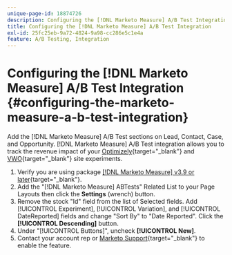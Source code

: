 ```yaml
---
unique-page-id: 18874726
description: Configuring the [!DNL Marketo Measure] A/B Test Integration - [!DNL Marketo Measure]
title: Configuring the [!DNL Marketo Measure] A/B Test Integration
exl-id: 25fc25eb-9a72-4824-9a98-cc286e5c1e4a
feature: A/B Testing, Integration
---
```

# Configuring the [!DNL Marketo Measure] A/B Test Integration {#configuring-the-marketo-measure-a-b-test-integration}

Add the [!DNL Marketo Measure] A/B Test sections on Lead, Contact, Case, and Opportunity. [!DNL Marketo Measure] A/B Test integration allows you to track the revenue impact of your [Optimizely](https://www.optimizely.com/){target="_blank"} and [VWO](https://vwo.com/){target="_blank"} site experiments.

1. Verify you are using package [[!DNL Marketo Measure] v3.9 or later](https://appexchange.salesforce.com/appxListingDetail?listingId=a0N3000000B3KLuEAN){target="_blank"}.
1. Add the "[!DNL Marketo Measure] ABTests" Related List to your Page Layouts then click the **Settings** (wrench) button.
1. Remove the stock "Id" field from the list of Selected fields. Add [!UICONTROL Experiment], [!UICONTROL Variation], and [!UICONTROL DateReported] fields and change "Sort By" to "Date Reported". Click the **[!UICONTROL Descending]** button.
1. Under "[!UICONTROL Buttons]", uncheck **[!UICONTROL New]**.
1. Contact your account rep or [Marketo Support](https://nation.marketo.com/t5/support/ct-p/Support){target="_blank"} to enable the feature.
